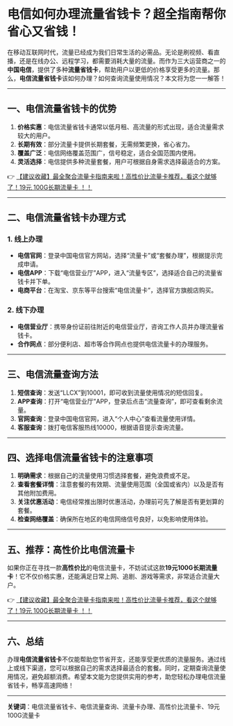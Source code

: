 # 电信如何办理流量省钱卡？超全指南帮你省心又省钱！

在移动互联网时代，流量已经成为我们日常生活的必需品。无论是刷视频、看直播，还是在线办公、远程学习，都需要消耗大量的流量。而作为三大运营商之一的**中国电信**，提供了多种**流量省钱卡**，帮助用户以更低的价格享受更多的流量。那么，**电信流量省钱卡**该如何办理？如何查询流量使用情况？本文将为您一一解答！

---

## 一、电信流量省钱卡的优势

1. **价格实惠**：电信流量省钱卡通常以低月租、高流量的形式出现，适合流量需求较大的用户。  
2. **长期有效**：部分流量卡提供长期套餐，无需频繁更换，省心省力。  
3. **覆盖广泛**：电信网络覆盖范围广，信号稳定，适合全国范围内使用。  
4. **灵活选择**：电信提供多种流量套餐，用户可根据自身需求选择最适合的方案。

👉 [【建议收藏】最全聚合流量卡指南来啦！高性价比流量卡推荐，看这个就够了！19元 100G长期流量卡 ！！](https://bit.ly/Liuliangka)

---

## 二、电信流量省钱卡办理方式

### 1. 线上办理
- **电信官网**：登录中国电信官方网站，选择“流量卡”或“套餐办理”，根据提示完成申请。  
- **电信APP**：下载“电信营业厅”APP，进入“流量专区”，选择适合自己的流量省钱卡并下单。  
- **电商平台**：在淘宝、京东等平台搜索“电信流量卡”，选择官方旗舰店购买。

### 2. 线下办理
- **电信营业厅**：携带身份证前往附近的电信营业厅，咨询工作人员并办理流量省钱卡。  
- **合作网点**：部分便利店、超市等合作网点也提供电信流量卡的办理服务。

---

## 三、电信流量查询方法

1. **短信查询**：发送“LLCX”到10001，即可收到流量使用情况的短信回复。  
2. **APP查询**：打开“电信营业厅”APP，登录后点击“流量查询”，即可查看剩余流量。  
3. **官网查询**：登录中国电信官网，进入“个人中心”查看流量使用详情。  
4. **客服查询**：拨打电信客服热线10000，根据语音提示查询流量。

---

## 四、选择电信流量省钱卡的注意事项

1. **明确需求**：根据自己的流量使用习惯选择套餐，避免浪费或不足。  
2. **查看套餐详情**：注意套餐的有效期、流量使用范围（全国或省内）以及是否有其他附加费用。  
3. **关注优惠活动**：电信经常推出限时优惠活动，办理前可先了解是否有更划算的套餐。  
4. **检查网络覆盖**：确保所在地区的电信网络信号良好，以免影响使用体验。

---

## 五、推荐：高性价比电信流量卡

如果你正在寻找一款**高性价比**的电信流量卡，不妨试试这款**19元100G长期流量卡**！它不仅价格实惠，还能满足日常上网、追剧、游戏等需求，非常适合流量大户。

👉 [【建议收藏】最全聚合流量卡指南来啦！高性价比流量卡推荐，看这个就够了！19元 100G长期流量卡 ！！](https://bit.ly/Liuliangka)

---

## 六、总结

办理**电信流量省钱卡**不仅能帮助您节省开支，还能享受更优质的流量服务。通过线上或线下渠道，您可以根据自己的需求选择最适合的套餐。同时，定期查询流量使用情况，避免超额消费。希望本文能为您提供实用的参考，助您轻松办理电信流量省钱卡，畅享高速网络！

--- 

**关键词**：电信流量省钱卡、电信流量查询、流量卡办理、高性价比流量卡、19元100G流量卡